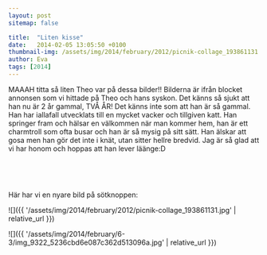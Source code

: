 ```yaml
---
layout: post
sitemap: false

title:  "Liten kisse"
date:   2014-02-05 13:05:50 +0100
thumbnail-img: /assets/img/2014/february/2012/picnik-collage_193861131.jpg
author: Eva
tags: [2014]
---
```














MAAAH titta så liten Theo var på dessa bilder!! Bilderna är ifrån blocket annonsen som vi hittade på Theo och hans syskon. Det känns så sjukt att han nu är 2 år gammal, TVÅ ÅR! Det känns inte som att han är så gammal. Han har iallafall utvecklats till en mycket vacker och tillgiven katt. Han springer fram och hälsar en välkommen när man kommer hem, han är ett charmtroll som ofta busar och han är så mysig på sitt sätt. Han älskar att gosa men han gör det inte i knät, utan sitter hellre bredvid. Jag är så glad att vi har honom och hoppas att han lever läänge:D



 










 




Här har vi en nyare bild på sötknoppen:

![]({{ '/assets/img/2014/february/2012/picnik-collage_193861131.jpg'  | relative_url }})

![]({{ '/assets/img/2014/february/6-3/img_9322_5236cbd6e087c362d513096a.jpg'  | relative_url }})

